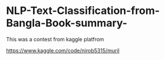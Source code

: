 # NLP-Text-Classification-from-Bangla-Book-summary-

This was a contest from kaggle platfrom 

https://www.kaggle.com/code/nirob5315/muril
